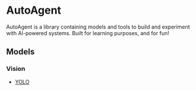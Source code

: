 # AutoAgent
AutoAgent is a library containing models and tools to build and experiment with AI-powered systems.
Built for learning purposes, and for fun!

## Models
### Vision
- [YOLO](autoagent/models/yolo)